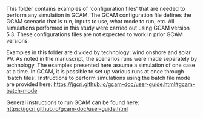 This folder contains examples of 'configuration files' that are needed to perform any simulation in GCAM. The GCAM configuration file defines the GCAM scenario that is run, inputs to use, what mode to run, etc. All simulations performed in this study were carried out using GCAM version 5.3. These configurations files are not expected to work in prior GCAM versions.

Examples in this folder are divided by technology: wind onshore and solar PV. As noted in the manuscript, the scenarios runs were made separately by technology. The examples presented here assume a simulation of one case at a time. In GCAM, it is possible to set up various runs at once through 'batch files'. Instructions to perform simulations using the batch file mode are provided here: https://jgcri.github.io/gcam-doc/user-guide.html#gcam-batch-mode

General instructions to run GCAM can be found here: https://jgcri.github.io/gcam-doc/user-guide.html
